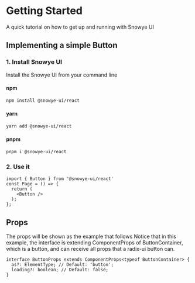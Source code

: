 # Getting Started

A quick tutorial on how to get up and running with Snowye UI

## Implementing a simple Button

### 1. Install Snowye UI
Install the Snowye UI from your command line

#### npm
```bash
npm install @snowye-ui/react
```

#### yarn
```bash
yarn add @snowye-ui/react
```

#### pnpm
```bash
pnpm i @snowye-ui/react
```

### 2. Use it

```tsx
import { Button } from '@snowye-ui/react'
const Page = () => {
  return (
    <Button />
  );
};
```

## Props
The props will be shown as the example that follows
Notice that in this example, the interface is extending ComponentProps of ButtonContainer, which is a button, and can receive all props that a radix-ui button can.

```tsx
interface ButtonProps extends ComponentProps<typeof ButtonContainer> {
  as?: ElementType; // Default: 'button';
  loading?: boolean; // Default: false;
}
```